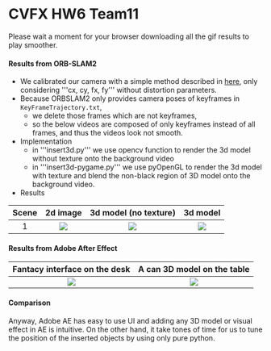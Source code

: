 # CVFX HW6 Team11

Please wait a moment for your browser downloading all the gif results to play smoother.

#### Results from ORB-SLAM2
- We calibrated our camera with a simple method described in [here](https://www.oreilly.com/library/view/programming-computer-vision/9781449341916/ch04.html?fbclid=IwAR0f7qhc-c8D7RrQNjl4qOsQ_xED30K9FhtgvQwdSeZTaS4v6vtbiHiGZ-Q), only considering '''cx, cy, fx, fy''' without distortion parameters.
- Because ORBSLAM2 only provides camera poses of keyframes in ```KeyFrameTrajectory.txt```,
    -  we delete those frames which are not keyframes,
    - so the below videos are composed of only keyframes instead of all frames, and thus the videos look not smooth.
- Implementation
    - in '''insert3d.py''' we use opencv function to render the 3d model without texture onto the background video
    - in '''insert3d-pygame.py''' we use pyOpenGL to render the 3d model with texture and blend the non-black region of 3D model onto the background video.
- Results

| Scene | 2d image | 3d model (no texture) | 3d model |
| :---: | :--: | :--: | :--: |
| 1 | ![](result/room-2d.gif) | ![](result/room-3d-notexture.gif) | ![](result/room-3d.gif) |




#### Results from Adobe After Effect
| Fantacy interface on the desk | A can 3D model on the table |
| :--: | :--: |
| ![](AE-result/result0.gif) | ![](AE-result/result1.gif) |


#### Comparison
Anyway, Adobe AE has easy to use UI and adding any 3D model or visual effect in AE is intuitive. On the other hand, it take tones of time for us to tune the position of the inserted objects by using only pure python.
